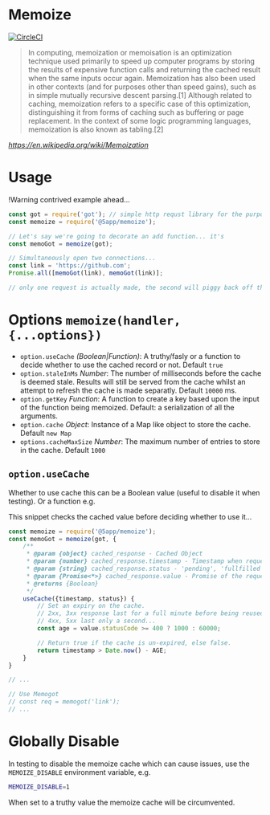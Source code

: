 # Memoize

[![CircleCI](https://circleci.com/gh/5app/memoize.svg?style=shield)](https://circleci.com/gh/5app/memoize)

> In computing, memoization or memoisation is an optimization technique used primarily to speed up computer programs by storing the results of expensive function calls and returning the cached result when the same inputs occur again. Memoization has also been used in other contexts (and for purposes other than speed gains), such as in simple mutually recursive descent parsing.[1] Although related to caching, memoization refers to a specific case of this optimization, distinguishing it from forms of caching such as buffering or page replacement. In the context of some logic programming languages, memoization is also known as tabling.[2]

<cite>https://en.wikipedia.org/wiki/Memoization</cite>

# Usage

!Warning contrived example ahead...

```js
const got = require('got'); // simple http requst library for the purpose of demonstration
const memoize = require('@5app/memoize');

// Let's say we're going to decorate an add function... it's
const memoGot = memoize(got);

// Simultaneously open two connections...
const link = 'https://github.com';
Promise.all([memoGot(link), memoGot(link)];

// only one request is actually made, the second will piggy back off the first.
```

# Options `memoize(handler, {...options})`

-   `option.useCache` _(Boolean|Function)_: A truthy/fasly or a function to decide whether to use the cached record or not. Default `true`
-   `option.staleInMs` _Number_: The number of milliseconds before the cache is deemed stale. Results will still be served from the cache whilst an attempt to refresh the cache is made separatly. Default `10000` ms.
-   `option.getKey` _Function_: A function to create a key based upon the input of the function being memoized. Default: a serialization of all the arguments.
-   `option.cache` _Object_: Instance of a Map like object to store the cache. Default `new Map`
-   `options.cacheMaxSize` _Number_: The maximum number of entries to store in the cache. Default `1000`

## `option.useCache`

Whether to use cache this can be a Boolean value (useful to disable it when testing). Or a function e.g.

This snippet checks the cached value before deciding whether to use it...

```js
const memoize = require('@5app/memoize');
const memoGot = memoize(got, {
	/**
 	 * @param {object} cached_response - Cached Object
	 * @param {number} cached_response.timestamp - Timestamp when request resolved
	 * @param {string} cached_response.status - 'pending', 'fullfilled', 'rejected'
	 * @param {Promise<*>} cached_response.value - Promise of the request
	 * @returns {Boolean}
	 */
	useCache({timestamp, status}) {
		// Set an expiry on the cache.
		// 2xx, 3xx response last for a full minute before being reused
		// 4xx, 5xx last only a second...
		const age = value.statusCode >= 400 ? 1000 : 60000;

		// Return true if the cache is un-expired, else false.
		return timestamp > Date.now() - AGE;
	}
}

// ...

// Use Memogot
// const req = memogot('link');
// ...

```

# Globally Disable

In testing to disable the memoize cache which can cause issues, use the `MEMOIZE_DISABLE` environment variable, e.g.

```bash
MEMOIZE_DISABLE=1
```

When set to a truthy value the memoize cache will be circumvented.
